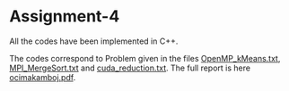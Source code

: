 # Assignment-4

All the codes have been implemented in C++.

The codes correspond to Problem given in the files [OpenMP_kMeans.txt], [MPI_MergeSort.txt] and [cuda_reduction.txt]. The full report is here [ocimakamboj.pdf].

[OpenMP_kMeans.txt]: https://github.com/ocimakamboj/ISS/blob/master/a4/OpenMP_kMeans.txt
[MPI_MergeSort.txt]: https://github.com/ocimakamboj/ISS/blob/master/a4/MPI_MergeSort.txt
[cuda_reduction.txt]: https://github.com/ocimakamboj/ISS/blob/master/a4/cuda_reduction.txt
[ocimakamboj.pdf]: https://github.com/ocimakamboj/ISS/blob/master/a4/ocimakamboj.pdf
